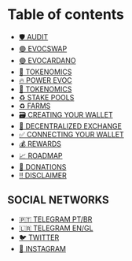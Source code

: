 # Table of contents

* [🛡 AUDIT](README.md)
* [🟣 EVOCSWAP](<README (2).md>)
* [🟣 EVOCARDANO](<README (1).md>)
* [🎯 TOKENOMICS](tokenomics.md)
* [🔥 POWER EVOC](power-evoc.md)
* [🎯 TOKENOMICS](tokenomics-1.md)
* [♻ STAKE POOLS](stake-pools.md)
* [♻ FARMS](farms.md)
* [🗃 CREATING YOUR WALLET](creating-your-wallet.md)
* [🔁 DECENTRALIZED EXCHANGE](decentralized-exchange.md)
* [✅ CONNECTING YOUR WALLET](connecting-your-wallet.md)
* [💰 REWARDS](rewards.md)
* [📈 ROADMAP](roadmap.md)
* [💜 DONATIONS](donations.md)
* [‼ DISCLAIMER](disclaimer.md)

## SOCIAL NETWORKS

* [🇵🇹 TELEGRAM PT/BR](https://t.me/evocardanobrasil)
* [🇱🇷 TELEGRAM EN/GL](https://t.me/evocardanoenglish)
* [🐦 TWITTER](https://twitter.com/evocardanoofc)
* [📸 INSTAGRAM](https://www.instagram.com/evocardanoofc/)
